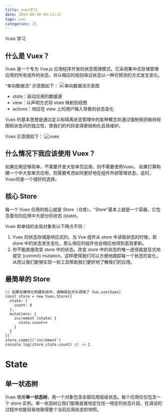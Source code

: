 ```yaml
---
title: vuex学习
date: 2019-09-30 09:13:15
tags: vue
categories: JS
---
```


Vuex 学习
<!-- more -->

## 什么是 Vuex？

Vuex 是一个专为 Vue.js 应用程序开发的状态管理模式。它采用集中式存储管理应用的所有组件的状态，并以相应的规则保证状态以一种可预测的方式发生变化。

“单向数据流” 示意图如下：
![单向数据流示意图](./flow.png)
* state：驱动应用的数据源
* view：以声明方式将 state 映射到视图
* actions：响应在 view 上的用户输入导致的状态变化

Vuex 的基本思想是通过定义和隔离状态管理中的各种概念并通过强制规则维持视图和状态间的独立性，使我们的代码变得更结构化且易维护。

Vuex 示意图如下：
![vuex](./vuex.png)

## 什么情况下我应该使用 Vuex？
如果应用足够简单，不需要开发大型单页应用，则不需要使用Vuex。
如果打算构建一个中大型单页应用，则需要考虑如何更好地在组件外部管理状态，这时，Vuex将是一个很好的选择。

## 核心 Store
每一个 Vuex 应用的核心就是 Store（仓库）。“Store”基本上就是一个容器，它包含着你的应用中大部分的状态 (state)。

Vuex 和单纯的全局对象有以下两点不同：
1. Vuex 的状态存储是响应式的。当 Vue 组件从 store 中读取状态的时候，若 store 中的状态发生变化，那么相应的组件也会相应地得到高效更新。
2. 你不能直接改变 store 中的状态。改变 store 中的状态的唯一途径就是显式地提交 (commit) mutation。这样使得我们可以方便地跟踪每一个状态的变化，从而让我们能够实现一些工具帮助我们更好地了解我们的应用。

## 最简单的 Store
```
// 如果在模块化构建系统中，请确保在开头调用了 Vue.use(Vuex)
const store = new Vuex.Store({
  state: {
    count: 0
  },
  mutations: {
    increment (state) {
      state.count++
    }
  }
})
store.commit('increment')
console.log(store.state.count) // -> 1
```

# State
## 单一状态树
Vuex 使用**单一状态树**，用一个对象包含全部应用层级状态。每个应用仅仅包含一个 store 实例。单一状态树让我们能够直接地定位任一特定的状态片段，在调试的过程中也能轻易地取得整个当前应用状态的快照。